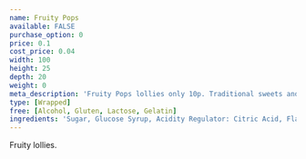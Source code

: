 ```yaml
---
name: Fruity Pops
available: FALSE
purchase_option: 0
price: 0.1
cost_price: 0.04
width: 100
height: 25
depth: 20
weight: 0
meta_description: 'Fruity Pops lollies only 10p. Traditional sweets and more at Humbugs Confectionery Store. Specialists in satisfying your sweet tooth!'
type: [Wrapped]
free: [Alcohol, Gluten, Lactose, Gelatin]
ingredients: 'Sugar, Glucose Syrup, Acidity Regulator: Citric Acid, Flavourings; Colours: Anthocyanin, Curcumin, Paprika '
---
```

Fruity lollies.